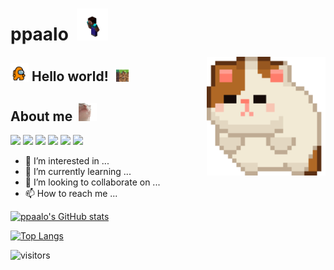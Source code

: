 # ppaalo &nbsp;<img src="https://github.com/ppaalo/ppaalo/blob/main/assets/steve.gif" width="50px">

<img align="right" alt="Cat Spin.gif" src="https://github.com/ppaalo/ppaalo/blob/main/assets/cat-spin.gif" width="190" />

## <img src="https://github.com/ppaalo/ppaalo/blob/main/assets/amongus.gif" width="29px"> **Hello world!** &nbsp;<img src="https://github.com/ppaalo/ppaalo/blob/main/assets/minecraft.gif" width="24px">

## **About me** &nbsp;<img src="https://github.com/ppaalo/ppaalo/blob/main/assets/catJAM.gif" width="29px">

<p align="left">
<!--- github --->
<a href="https://github.com/ppaalo" alt="Github">
  <img src="https://img.shields.io/badge/-Github-000?style=flat-square&logo=Github&logoColor=white&link=https://github.com/ppaalo"/></a>
<!--- linkedin --->
<a href="https://www.linkedin.com/in/ppaalo/" alt="Linkedin">
  <img src="https://img.shields.io/badge/-Linkedin-0e76a8?style=flat-square&logo=Linkedin&logoColor=white&link=https://www.linkedin.com/in/ppaalo/" /></a>
<!--- twitter --->
<a href="https://twitter.com/ppaalo3" alt="Twitter">
<img src="https://img.shields.io/badge/Twitter-1DA1F2?style=flat-square&logo=twitter&logoColor=white&link=https://twitter.com/ppaalo3" /></a>
<!--- gmail --->
<a href="mailto:ppaalo3.henriquecosta@gmail.com" alt="Gmail">
<img src="https://img.shields.io/badge/-Gmail-c14438?style=flat-square&logo=Gmail&logoColor=white&link=mailto:ppaalo3.henriquecosta@gmail.com" /></a>
<!--- Instagram --->
<a href="https://instagram.com/ppaalo" alt="Instagram">
<img src="https://img.shields.io/badge/-Instagram-DF0174?style=flat-square&logo=instagram&logoColor=white&link=https://instagram.com/ppaalo/"/></a>
<!--- Twitch --->
<a href="https://www.twitch.tv/ppaalo3" alt="Twitch">
  <img src="https://img.shields.io/badge/Twitch-9146FF?style=flat-square&logo=twitch&logoColor=white&https://www.twitch.tv/ppaalo3"/></a>
</p>

- 👀 I’m interested in ...
- 🌱 I’m currently learning ...
- 💞️ I’m looking to collaborate on ...
- 📫 How to reach me ...

<!---
ppaalo/ppaalo is a ✨ special ✨ repository because its `README.md` (this file) appears on your GitHub profile.
You can click the Preview link to take a look at your changes.
--->
[![ppaalo's GitHub stats](https://github-readme-stats.vercel.app/api?username=ppaalo&show_icons=true&theme=tokyonight)](https://github.com/ppaalo)

[![Top Langs](https://github-readme-stats.vercel.app/api/top-langs/?username=ppaalo&layout=compact)](https://github.com/ppaalo)

![visitors](https://visitor-badge.laobi.icu/badge?page_id=TheDudeThatCode)
